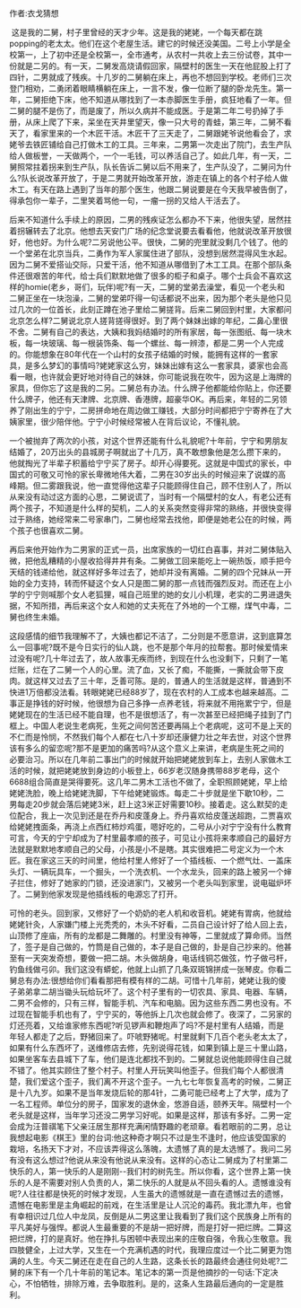 作者:衣戈猜想

​		这是我的二舅，村子里曾经的天才少年。这是我的姥姥，一个每天都在跳 popping的老太太。他们在这个老屋生活。建它的时候还没美国。二号上小学是全校第一，上了初中还是全校第一，全市通考，从农村一共收上去三份试卷，其中一份就是二另的。有一天，二舅发高烧请假回家，隔壁村的医生一天在他屁股上打了四针，二男就成了残疾。十几岁的二舅躺在床上，再也不想回到学校。老师们三次登门相劝，二勇闭着眼睛横躺在床上，一言不发，像一位断了腿的卧龙先生。第一年，二舅拒绝下床，他不知道从哪找到了一本赤脚医生手册，疯狂地看了一年。但二舅的腿不是伤了，而是废了，所以久病并不能成医。于是第二年二号扔掉了手册，从床上爬了下来，呆坐在天井里望天，像一只大号的青蛙，第三年，二舅不看天了，看家里来的一个木匠干活。木匠干了三天走了，二舅跟姥爷说他看会了，求姥爷去铁匠铺给自己打做木工的工具。三年来，二男第一次走出了院门，去生产队给人做板誉，一天做两个，一个一毛钱，可以养活自己了。如此几年，有一天，二舅照常拄着拐来到生产队，队长告诉二舅以后不用来了，生产队没了，二舅问为什么?队长说改革开放了，于是二男就开始改革开放，游走在镇上的各个村子给人做木工。有天在路上遇到了当年的那个医生，他跟二舅说要是在今天我早被告倒了，得承包你一辈子，二里笑着骂他一句，一瘤一拐的又给人干活去了。

​		后来不知道什么手续上的原因，二男的残疾证怎么都办不下来，他很失望，居然拄着拐辗转去了北京。他想去天安门广场的纪念堂说要去看看他，他就说改革开放很好，他也好。为什么呢?二另说他公平。很快，二舅的兜里就没剩几个钱了。他的一个堂弟在北京当兵，二勇作为军人家属住进了部队，没想到居然混得风生水起。因为二舅不爱搭讪交际，只爱干活，他不知道从哪借到了木工工具。在那个部队条件还很艰苦的年代，给士兵们默默地做了很多的柜子和桌子。哪个士兵会不喜欢这样的homie(老乡，哥们，玩伴)呢?有一天，二舅的堂弟去澡堂，看见一个老头和二舅正坐在一块泡澡，二舅的堂弟吓得一句话都说不出来，因为那个老头是他只见过几次的一位首长，此刻正蹲在池子里给二舅搓背。后来二舅回到村里，大家都问北京怎么样?二舅说北京人搓背搓得很好。到了两个妹妹出嫁的年纪，二鼻心里很不舍。二舅有自己的表达，大姨和我妈结婚时的所有家居，每一张图纸、每一块木板，每一块玻璃、每一根装饰条、每一个螺丝、每一辨漆，都是二男一个人完成的。你能想象在80年代在一个山村的女孩子结婚的时候，能拥有这样的一套家具，是多么梦幻的事情吗?姥姥家这么穷，妹妹出嫁有这么一套家具，婆家也会高看一眼，也许就会更好地对待自己的妹妹，你可能说我在吹牛，因为这是上海牌的家具，但你忘了这是我的二另。二舅总有办法。什么牌子他都能给你贴上，你还要什么牌子，他还有天津牌、北京牌、香港牌，超豪华OK。再后来，年轻的二另领养了刚出生的宁宁，二房拼命地在周边做工赚钱，大部分时间都把宁宁寄养在了大姨家里，很少陪伴他。宁宁小时候经常被人在背后议论，不懂礼貌。

一个被抛弃了两次的小孩，对这个世界还能有什么礼貌呢?十年前，宁宁和男朋友结婚了，20万出头的县城房子啊就出了十几万，真不敢想象他是怎么攒下来的，他就掏光了半辈子积蓄给宁宁买了房子。却开心得要死。这就是中国式的家长，中国式的可敬又可怜的家长卑微地伟大着，二男在30岁出头的时候迎来了说媒的高峰期。但二雾跟我说，他一直觉得他这辈子只能顾得住自己，顾不住别人了，所以从来没有动过这方面的心思，二舅说谎了，当时有一个隔壁村的女人，有老公还有两个孩子，不知道是什么样的契机，二人的关系突然变得非常的熟络，并很快变得过于熟络，她经常来二号家串门，二舅也经常去找他，即便是她老公在的时候，两个孩子也很喜欢二舅。

​		再后来他开始作为二男家的正式一员，出席家族的一切红白喜事，并对二舅体贴入微，把他乱糟精的小屋收拾得井井有条。二舅做工回来能吃上一碗热饭，顺手把今天结的钱递给他，就这样好多年过去了，她却并没有离婚。二舅的四个兄妹从一开始的全力支持，转而怀疑这个女人只是图二舅的那一点钱而强烈反对。而还在上小学的宁宁则喊那个女人老狐狸，喊自己班里的她的女儿小机理，老实的二男进退失据，不知所措，再后来这个女人和她的丈夫死在了外地的一个工棚，煤气中毒，二舅也终生未婚。

​		这段感情的细节我理解不了，大姨也都记不洁了，二分则是不愿意讲，这到底算怎么一回事呢?既不是今日实行的仙人跳，也不是那个年月的拉帮套。那时候爱情来过没有呢?几十年过去了，故人故事无疾而终，到现在什么也没剩下，只剩了一笔烂账，烂在了二舅一个人的心里。流了血，又长了痴，不能撕，一撕就会带下皮肉。就这样又过去了三十年，乏善可陈。是的，普通人的生活就是这样，普通到不快进1万倍都没法看。转眼姥姥已经88岁了，现在农村的人工成本也越来越高。二事正是挣钱的好时候，他很想为自己多挣一点养老钱，将来就不用拖累宁宁，但是姥姥现在的生活已经不能自理，也不是很想活了，有一次甚至已经把绳子挂到了门框上。中国人老说生老病死，生死之间何苦还要再隔上个老病呢，这可不是上天的不仁而是怜悯，不然我们每个人都在七八十岁却还康健力壮之年去世，对这个世界该有多么的留恋呢?那不是更加的痛苦吗?从这个意义上来讲，老病是生死之间的必要治习。所以在几年前二事出门的时候就开始把姥姥放到车上，去别人家做木工活的时候，就把姥姥放到身边的小板登上，66岁老汉随身携带88岁老母，这个6688组合简直是哭得要死。这几年二男木工活也不做了，全职照顾姥姥，早上给姥姥洗脸，晚上给姥姥洗脚，下午给姥姥锻炼。每走二十步就是坐下歇10秒，二男每走20步就会落后姥姥3米，赶上这3米正好需要10秒。接着走。这么默契的走位配合，我上一次见到还是在乔丹和皮蓬身上。乔丹喜欢给皮蓬送超跑，二贾喜欢给姥姥拽面条，再浇上点西红柿炒鸡蛋，嗯好吃的，二号从小对宁宁没有什么教育可言，今天的宁宁却成为了村里最孝顺的孩子，可见让小孩将来孝顺自己的最好方法就是默默地孝顺自己的父母，小孩是小不是瞎。其实很难把二号定义为一个木匠。我在家这三天的时间里，他给村里人修好了一个插线板、一个燃气灶、一盖床头灯、一辆玩具车，一个掘头，一个洗衣机、一个水龙头，回来的路上被另一个婶子拦住，修好了她家的门锁，还没进家门，又被另一个老头叫到家里，说电磁炉坏了。二舅到他家发现是他插线板的电源忘了打开。

​		可怜的老头。回到家，又修好了一个奶奶的老人机和收音机。姥姥有胃病，他就给姥姥针灸，人家嫌门楼上光秃秃的，木头不好看，二员自己设计好了给人回上去，山顶修了座庙，所有的龙都是二舞雕的。村里没有神等，二里就成了算命师。当然了，签子是自己做的，竹筒是自己做的，本子是自己做的，卦是自己抄来的。他甚至有一天突发奇想，要做一把二胡。木头做胡身，电话线铜芯做弦，竹子做弓杆，钓鱼线做弓卯。我们这没有蟒蛇，他就上山抓了几条双斑锦拼成一张琴皮。你看二舅总有办法:很想给你们看看那把有模有样的二胡。可惜十几年前，姥姥让我的傻子弟弟拿二胡当锄头玩给玩坏了。这个村子里有的一切农具、家具、电器、车辆，二男不会修的，只有三样，智能手机、汽车和电脑。因为这些东西二男也没有。不过现在智能手机也有了，宁宁买的，等他拆上几次也就会修了。夜深了，二另家的灯还亮着，又给谁家修东西呢?听见锣声和鞭炮声了吗?不是村里有人结婚，而是年轻人都走了之后，野猪回来了。吓唬野猪呢。村里就剩下几百个老头老太太了，如果有什么东西坏了，送维修店去修，先别说得花钱，如果到镇上是三十里山路，如果坐客车去县城下了车，他们是连北都找不到的。二舅就总说他能顾得住自己就不错了。他其实顾住了整个村子。村里人开玩笑叫他歪子。但我们每个人都很清楚，我们爱这个歪子，我们离不开这个歪子。一九七七年恢复高考的时候，二舅正是十八九岁。如果不是当年发烧后轮的那4针，二勇可能已经考上了大学，成为了一名工程师。单位分的房子，国家发的退休金，悠游自适，颐养天年。隔壁村一个老头就是这样，当年学习还没二男学习好呢。如果是这样，那该有多好。二男一定会成为汪普祺笔下父亲汪居生那样充满闲情野趣的老顽章。看若眼前的二男，总让我想起电影《棋王》里的台词:他这种奇才啊只不过是生不逢时，他应该受国家的栽培，名扬天下才对，不应该弄得这么落魄，太遗憾了真的是太选憾了。我问二另有没有这么想过?他说从来没有他说从来没有。这样的心态让二舅成为了村里第二快乐的人，第一快乐的人是刚刚--我们村的树先生。所以你看，这个世界上第一快乐的人是不需要对别人负责的人，第二快乐的人就是从不回头看的人。遗憾谁没有呢?人往往都是快死的时候才发现，人生虽大的遗憾就是一直在遗憾过去的遗憾，遗憾在电影里是主角崛起的前戏，在生活里是让人沉沦的毒药。我北漂九年，也曾有幸相识过几位人中龙凤，反倒是从二男这里让我看到了我们这个民族身上所有的平凡美好与强悍。都说人生最重要的不是胡一把好牌，而是打好一把烂牌。二算这把烂牌，打的是真好。他在挣扎与困顿中表现出来的庄敬自强，令我心生敬意。我四肢健全，上过大学，又生在一个充满机遇的时代，我理应度过一个比二舅更为饱满的人生。今天二舅还在走在自己的人生路，这条长长的路最终会通往何处呢?二舅的床下有一个几十年前的笔记本。笔记本的第一页是他摘抄的一句话:下定决心，不怕牺牲，排除万难，去争取胜利。是的，这条人生路最后通向的一定是胜利。